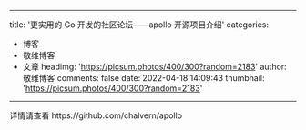 
---
title: '更实用的 Go 开发的社区论坛——apollo 开源项目介绍'
categories: 
 - 博客
 - 敬维博客
 - 文章
headimg: 'https://picsum.photos/400/300?random=2183'
author: 敬维博客
comments: false
date: 2022-04-18 14:09:43
thumbnail: 'https://picsum.photos/400/300?random=2183'
---

<div>   
详情请查看 https://github.com/chalvern/apollo  
</div>
            